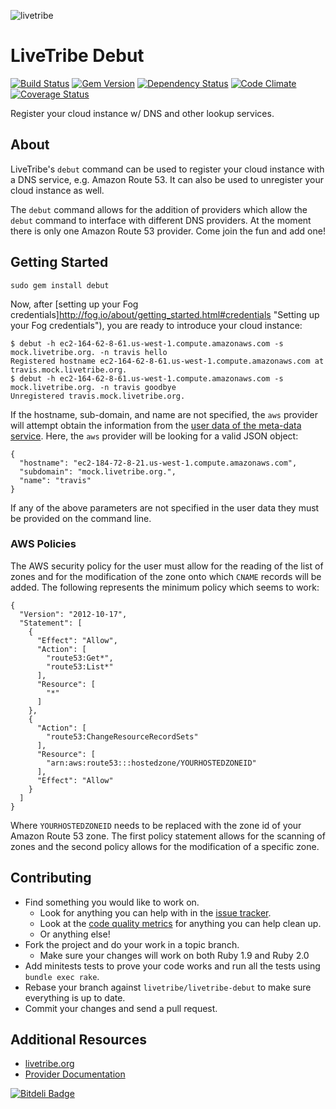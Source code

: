 ![livetribe](http://en.gravatar.com/userimage/37511139/d08dfb0c999f540b24b0e042d27e5b17.png)

LiveTribe Debut
===============
[![Build Status](https://secure.travis-ci.org/livetribe/livetribe-debut.png?branch=master)](http://travis-ci.org/livetribe/livetribe-debut)
[![Gem Version](https://fury-badge.herokuapp.com/rb/debut.png)](http://badge.fury.io/rb/debut)
[![Dependency Status](https://gemnasium.com/livetribe/livetribe-debut.png)](https://gemnasium.com/livetribe/livetribe-debut)
[![Code Climate](https://codeclimate.com/github/livetribe/livetribe-debut.png)](https://codeclimate.com/github/livetribe/livetribe-debut)
[![Coverage Status](https://coveralls.io/repos/livetribe/livetribe-debut/badge.png)](https://coveralls.io/r/livetribe/livetribe-debut)

Register your cloud instance w/ DNS and other lookup services.

## About

LiveTribe's `debut` command can be used to register your cloud instance with a
DNS service, e.g. Amazon Route 53.  It can also be used to unregister your
cloud instance as well.

The `debut` command allows for the addition of providers which allow the
`debut` command to interface with different DNS providers.  At the moment
there is only one Amazon Route 53 provider.  Come join the fun and add one!

## Getting Started

    sudo gem install debut

Now, after
[setting up your Fog credentials]http://fog.io/about/getting_started.html#credentials "Setting up your Fog credentials"),
you are ready to introduce your cloud instance:

    $ debut -h ec2-164-62-8-61.us-west-1.compute.amazonaws.com -s mock.livetribe.org. -n travis hello
    Registered hostname ec2-164-62-8-61.us-west-1.compute.amazonaws.com at travis.mock.livetribe.org.
    $ debut -h ec2-164-62-8-61.us-west-1.compute.amazonaws.com -s mock.livetribe.org. -n travis goodbye
    Unregistered travis.mock.livetribe.org.

If the hostname, sub-domain, and name are not specified, the `aws` provider
will attempt obtain the information from the
[user data of the meta-data service](http://docs.aws.amazon.com/AWSEC2/latest/UserGuide/AESDG-chapter-instancedata.html).
Here, the `aws` provider will be looking for a valid JSON object:

    {
      "hostname": "ec2-184-72-8-21.us-west-1.compute.amazonaws.com",
      "subdomain": "mock.livetribe.org.",
      "name": "travis"
    }

If any of the above parameters are not specified in the user data they must be
provided on the command line.

### AWS Policies

The AWS security policy for the user must allow for the reading of the list of
zones and for the modification of the zone onto which `CNAME` records will be
added.  The following represents the minimum policy which seems to work:

    {
      "Version": "2012-10-17",
      "Statement": [
        {
          "Effect": "Allow",
          "Action": [
            "route53:Get*",
            "route53:List*"
          ],
          "Resource": [
            "*"
          ]
        },
        {
          "Action": [
            "route53:ChangeResourceRecordSets"
          ],
          "Resource": [
            "arn:aws:route53:::hostedzone/YOURHOSTEDZONEID"
          ],
          "Effect": "Allow"
        }
      ]
    }

Where `YOURHOSTEDZONEID` needs to be replaced with the zone id of your Amazon
Route 53 zone.  The first policy statement allows for the scanning of zones and
the second policy allows for the modification of a specific zone.

## Contributing

* Find something you would like to work on.
  * Look for anything you can help with in the [issue tracker](https://github.com/livetribe/livetribe-debut/issues).
  * Look at the [code quality metrics](https://codeclimate.com/github/livetribe/livetribe-debut) for anything you can help clean up.
  * Or anything else!
* Fork the project and do your work in a topic branch.
  * Make sure your changes will work on both Ruby 1.9 and Ruby 2.0
* Add minitests tests to prove your code works and run all the tests using `bundle exec rake`.
* Rebase your branch against `livetribe/livetribe-debut` to make sure everything is up to date.
* Commit your changes and send a pull request.

## Additional Resources

* [livetribe.org](http://www.livetribe.org)
* [Provider Documentation](http://www.livetribe.org/about/Debut-Provider)


[![Bitdeli Badge](https://d2weczhvl823v0.cloudfront.net/livetribe/debut-ruby/trend.png)](https://bitdeli.com/free "Bitdeli Badge")

